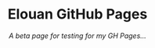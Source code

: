 <div align="center">
  <h1>Elouan GitHub Pages</h1>
  <i>A beta page for testing for my GH Pages...</i>
</div>
